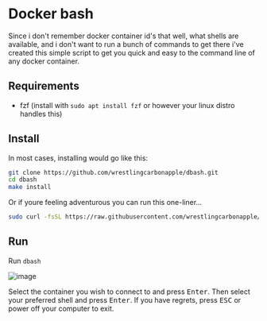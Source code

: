 # Docker bash

Since i don't remember docker container id's that well, what shells are available, and i don't want to run a bunch of commands to get there i've created this simple script to get you quick and easy to the command line of any docker container.

## Requirements

- fzf (install with `sudo apt install fzf` or however your linux distro handles this)

## Install

In most cases, installing would go like this:

```sh
git clone https://github.com/wrestlingcarbonapple/dbash.git
cd dbash
make install
```

Or if youre feeling adventurous you can run this one-liner...

```sh
sudo curl -fsSL https://raw.githubusercontent.com/wrestlingcarbonapple/dbash/refs/heads/main/dbash -o /usr/bin/dbash && sudo chmod +x /usr/bin/dbash
```

## Run

Run `dbash`

![image](https://github.com/user-attachments/assets/39756b2a-d212-456e-bcfc-396d81784f2d)

Select the container you wish to connect to and press <kbd>Enter</kbd>. Then select your preferred shell and press <kbd>Enter</kbd>.
If you have regrets, press <kbd>ESC</kbd> or power off your computer to exit.
